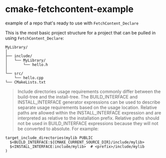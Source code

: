 # cmake-fetchcontent-example
example of a repo that's ready to use with `FetchContent_Declare`

This is the most basic project structure for a project that can be pulled in using `FetchContent_Declare`:

```
MyLibrary/
│
├── include/
│   └── MyLibrary/
│       └── hello.h
│
└── src/
    └── hello.cpp
└── CMakeLists.txt
```

> Include directories usage requirements commonly differ between the build-tree and the install-tree. The BUILD_INTERFACE and INSTALL_INTERFACE generator expressions can be used to describe separate usage requirements based on the usage location. Relative paths are allowed within the INSTALL_INTERFACE expression and are interpreted as relative to the installation prefix. Relative paths should not be used in BUILD_INTERFACE expressions because they will not be converted to absolute. For example:

```
target_include_directories(mylib PUBLIC
  $<BUILD_INTERFACE:${CMAKE_CURRENT_SOURCE_DIR}/include/mylib>
  $<INSTALL_INTERFACE:include/mylib>  # <prefix>/include/mylib
)
```

